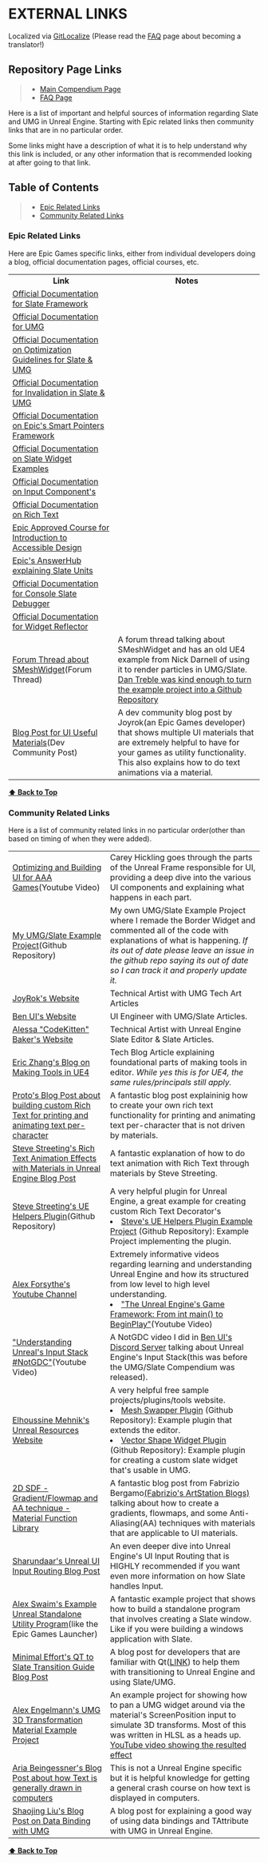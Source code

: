 <a name="page-top"></a>
# EXTERNAL LINKS

Localized via [GitLocalize](https://gitlocalize.com/) (Please read the [FAQ](FAQ.md) page about becoming a translator!)

<a name="repo-page-links"></a>
## Repository Page Links

> - [Main Compendium Page](README.md)
> - [FAQ Page](FAQ.md)

Here is a list of important and helpful sources of information regarding Slate and UMG in Unreal Engine.
Starting with Epic related links then community links that are in no particular order.

Some links might have a description of what it is to help understand why this link is included,
or any other information that is recommended looking at after going to that link.

<!--- 
Here is some example HTML code to save time by copy and pasting:

LINK: 
<a href="[LinkHere]" target="_blank" rel="noopener noreferrer">[UserFacingNameOfLink]</a>

--->

<a name="table-of-contents"></a>
## Table of Contents

> - [Epic Related Links](#epic-related-links)
> - [Community Related Links](#community-related-links)

<a name="epic-related-links"></a>
### Epic Related Links

Here are Epic Games specific links, either from individual developers doing a blog, official documentation pages, official courses, etc. 

<table id="Epic Related Links">
  <tr> <!--- Create the table and start a new vertical line --->
    <theader><td style="text-align: center;"><b>
      Link
    </b></td></theader> 
    <theader><td style="text-align: center;"><b>
      Notes
    </b></theader>
  </tr>
  <tr> <!--- End the horizontal line start a new vertical line --->
    <td><a href="https://docs.unrealengine.com/latest/INT/ProgrammingAndScripting/Slate/" target="_blank" rel="noopener noreferrer">Official Documentation for Slate Framework</a> </td> 
  </tr>
  <tr>
    <td><a href="https://docs.unrealengine.com/latest/INT/InteractiveExperiences/UMG/" target="_blank" rel="noopener noreferrer">Official Documentation for UMG</a></td> 
  </tr>
  <tr>
    <td><a href="https://docs.unrealengine.com/latest/INT/optimization-guidelines-for-umg-in-unreal-engine/" target="_blank" rel="noopener noreferrer">Official Documentation on Optimization Guidelines for Slate & UMG</a></td> 
  </tr>
  <tr>
    <td><a href="https://docs.unrealengine.com/latest/INT/invalidation-in-slate-and-umg-for-unreal-engine/" target="_blank" rel="noopener noreferrer">Official Documentation for Invalidation in Slate & UMG</a></td> 
  </tr>
  <tr>
    <td><a href="https://docs.unrealengine.com/latest/INT/smart-pointers-in-unreal-engine/" target="_blank" rel="noopener noreferrer">Official Documentation on Epic's Smart Pointers Framework</a></td> 
  </tr>
  <tr>
    <td><a href="https://docs.unrealengine.com/latest/INT/ProgrammingAndScripting/Slate/Widgets/" target="_blank" rel="noopener noreferrer">Official Documentation on Slate Widget Examples</a></td> 
  </tr>
  <tr>
    <td><a href="https://docs.unrealengine.com/latest/INT/input/" target="_blank" rel="noopener noreferrer">Official Documentation on Input Component's</a></td> 
  </tr>
  <tr>
    <td><a href="https://docs.unrealengine.com/latest/INT/InteractiveExperiences/UMG/UserGuide/UMGRichTextBlock/" target="_blank" rel="noopener noreferrer">Official Documentation on Rich Text</a></td> 
  </tr>
  <tr>
    <td>
      <a href="https://www.unrealengine.com/en-US/onlinelearning-courses/introduction-to-accessible-design-with-unreal-engine" target="_blank" rel="noopener noreferrer">
        Epic Approved Course for Introduction to Accessible Design </a></td> 
  </tr>
  <tr>
    <td><a href="https://forums.unrealengine.com/t/what-are-slate-units/310703" target="_blank" rel="noopener noreferrer">Epic's AnswerHub explaining Slate Units</a></td>
  </tr>
  <tr>
    <td><a href="https://docs.unrealengine.com/latest/INT/console-slate-debugger-in-unreal-engine/" target="_blank" rel="noopener noreferrer">Official Documentation for Console Slate Debugger</a></td> 
  </tr>
  <tr>
    <td><a href="https://docs.unrealengine.com/latest/INT/using-the-slate-widget-reflector-in-unreal-engine/" target="_blank" rel="noopener noreferrer">Official Documentation for Widget Reflector</a></td> 
  </tr>
  <tr>
    <td><a href="https://forums.unrealengine.com/t/smeshwidget-hardware-instanced-slate-meshes-thread/58020/5" target="_blank" rel="noopener noreferrer">Forum Thread about SMeshWidget</a>(Forum Thread)</td>
    <td>
      A forum thread talking about SMeshWidget and has an old UE4 example from Nick Darnell of using it to render particles in UMG/Slate. 
      <a href="https://github.com/dantreble/MeshWidgetExample" target="_blank" rel="noopener noreferrer">Dan Treble was kind enough to turn the example project into a Github Repository</a>
    </td>
  </tr>
  <tr>
    <td><a href="https://dev.epicgames.com/community/learning/tutorials/6GjP/unreal-engine-ui-useful-materials" target="_blank" rel="noopener noreferrer">Blog Post for UI Useful Materials</a>(Dev Community Post)</td>
    <td>
        A dev community blog post by Joyrok(an Epic Games developer) that shows multiple UI materials that are extremely helpful to have for your games as utility functionality.
        This also explains how to do text animations via a material. 
    </td>
  </tr>
</table>

**[<span>&#11014;</span> Back to Top](#table-of-contents)**
<a name="community-related-links"></a>
### Community Related Links

Here is a list of community related links in no particular order(other than based on timing of when they were added).

<table id = "Community Related Links">
  <tr>
    <td><a href="https://youtu.be/OyY3OYbNK7s" target="_blank" rel="noopener noreferrer">Optimizing and Building UI for AAA Games</a>(Youtube Video)</td>
    <td>
      Carey Hickling goes through the parts of the Unreal Frame responsible for UI, providing a deep dive into the various UI components and explaining what happens in each part.
    </td>
  </tr>
  <tr> <!--- Not at all biased for this link... --->
    <td><a href="https://github.com/YawLighthouse/UMG-Slate-ExampleProject" target="_blank" rel="noopener noreferrer">My UMG/Slate Example Project</a>(Github Repository)</td>
    <td>
      My own UMG/Slate Example Project where I remade the Border Widget and commented all of the code with explanations of what is happening. 
      <i>If its out of date please leave an issue in the github repo saying its out of date so I can track it and properly update it.</i>
    </td>
  </tr>
  <tr>
    <td><a href="https://joyrok.com/BLOG" target="_blank" rel="noopener noreferrer">JoyRok's Website</a></td>
    <td>Technical Artist with UMG Tech Art Articles</td>
  </tr>
  <tr>
    <td><a href="https://benui.ca/" target="_blank" rel="noopener noreferrer">Ben UI's Website</a></td>
    <td>UI Engineer with UMG/Slate Articles.</td>
  </tr>
  <tr>
    <td><a href="https://codekitten.me/" target="_blank" rel="noopener noreferrer">Alessa "CodeKitten" Baker's Website</a></td>
    <td>Technical Artist with Unreal Engine Slate Editor & Slate Articles.</td>
  </tr>
  <tr>
    <td><a href="https://lxjk.github.io/2019/10/01/How-to-Make-Tools-in-U-E.html" target="_blank" rel="noopener noreferrer">Eric Zhang's Blog on Making Tools in UE4</a></td>
    <td>Tech Blog Article explaining foundational parts of making tools in editor. <i>While yes this is for UE4, the same rules/principals still apply.</i></td>
  </tr>
  <tr>
    <td>
        <a href="https://protowlf.com/unreal/printing-text-in-unreal/" target="_blank" rel="noopener noreferrer">Proto's Blog Post about building custom Rich Text for printing and animating text per-character</a>
    </td>
    <td>
        A fantastic blog post explaininig how to create your own rich text functionality for printing and animating text per-character that is not driven by materials.
    </td>
  </tr>
  <tr>
    <td>
        <a href="https://www.stevestreeting.com/2022/09/14/text-animation-effects-in-unreal-engine/" target="_blank" rel="noopener noreferrer">Steve Streeting's Rich Text Animation Effects with Materials in Unreal Engine Blog Post</a>
    </td>
    <td>
        A fantastic explanation of how to do text animation with Rich Text through materials by Steve Streeting.
    </td>
  </tr>
  <tr>
    <td><a href="https://github.com/sinbad/StevesUEHelpers" target="_blank" rel="noopener noreferrer">Steve Streeting's UE Helpers Plugin</a>(Github Repository)</td>
    <td>
      A very helpful plugin for Unreal Engine, a great example for creating custom Rich Text Decorator's
      <li>
        <a href="https://github.com/sinbad/StevesUEExamples" target="_blank" rel="noopener noreferrer">Steve's UE Helpers Plugin Example Project</a>
        (Github Repository): Example Project implementing the plugin.
      </li>
    </td> 
  </tr>
  <tr>
    <td>
      <a href="https://www.youtube.com/c/AlexForsythe/" target="_blank" rel="noopener noreferrer">Alex Forsythe's Youtube Channel</a> 
    </td>
    <td>
      Extremely informative videos regarding learning and understanding Unreal Engine and how its structured from low level to high level understanding.
      <li><a href="https://youtu.be/IaU2Hue-ApI" target="_blank" rel="noopener noreferrer">
        "The Unreal Engine's Game Framework: From int main() to BeginPlay"</a>(Youtube Video)</li>
    </td>
  </tr>
  <tr>
    <td><a href="https://youtu.be/MV-uXsM2o0k" target="_blank" rel="noopener noreferrer">"Understanding Unreal's Input Stack #NotGDC"</a>(Youtube Video)</td>
    <td>
      A NotGDC video I did in <a href="https://t.co/SS05uQxGW0" target="_blank" rel="noopener noreferrer">Ben UI's Discord Server</a> 
      talking about Unreal Engine's Input Stack(this was before the UMG/Slate Compendium was released).
    </td>
  </tr>
  <tr>
    <td>
      <a href="https://unrealengineresources.com/" target="_blank" rel="noopener noreferrer">Elhoussine Mehnik's Unreal Resources Website</a>
    </td>
    <td>
      A very helpful free sample projects/plugins/tools website.
      <li><a href="https://github.com/HoussineMehnik/UE4-MeshSwapperPlugin" target="_blank" rel="noopener noreferrer">Mesh Swapper Plugin</a>
        (Github Repository): Example plugin that extends the editor.
      </li>
      <li><a href="https://github.com/HoussineMehnik/UE4-VectorShapeWidgetPlugin" target="_blank" rel="noopener noreferrer">Vector Shape Widget Plugin</a>
        (Github Repository): Example plugin for creating a custom slate widget that's usable in UMG.
      </li>
    </td>
  </tr>
  <tr>
    <td>
        <a href="https://www.artstation.com/blogs/briz/gg1a/2d-sdf-gradientflowmap-and-aa-technique-material-function-library-ue5" target="_blank" rel="noopener noreferrer">2D SDF - Gradient/Flowmap and AA technique - Material Function Library</a>
    </td>
    <td>
        A fantastic blog post from Fabrizio Bergamo<a href="https://www.artstation.com/briz/blog" target="_blank" rel="noopener noreferrer">(Fabrizio's ArtStation Blogs)</a> talking about how to create a gradients, flowmaps, 
        and some Anti-Aliasing(AA) techniques with materials that are applicable to UI materials.
    </td>
  </tr>
  <tr>
    <td>
        <a href="https://sharundaar.github.io/unreal-ui-input-routing.html" target="_blank" rel="noopener noreferrer">Sharundaar's Unreal UI Input Routing Blog Post</a>
    </td>
    <td>
        An even deeper dive into Unreal Engine's UI Input Routing that is HIGHLY recommended if you want even more information on how Slate handles Input.
    </td>
  </tr>
  <tr>
    <td>
        <a href="https://github.com/Cidolfas/UnrealTestProgram" target="_blank" rel="noopener noreferrer">Alex Swaim's Example Unreal Standalone Utility Program</a>(like the Epic Games Launcher)
    </td>
    <td>
        A fantastic example project that shows how to build a standalone program that involves creating a Slate window. Like if you were building a windows application with Slate.
    </td>
  </tr>
  <tr>
    <td>
        <a href="https://minimaleffort.tech/qt-to-slate-transition-guide/" target="_blank" rel="noopener noreferrer">Minimal Effort's QT to Slate Transition Guide Blog Post</a>
    </td>
    <td>
        A blog post for developers that are familiar with Qt(<a href="https://www.qt.io/" target="_blank" rel="noopener noreferrer">LINK</a>) to help them with transitioning to Unreal Engine and using Slate/UMG.
    </td>
  </tr>
  <tr>
    <td>
        <a href="https://github.com/engelmanna/UMG3DTransform" target="_blank" rel="noopener noreferrer">Alex Engelmann's UMG 3D Transformation Material Example Project</a>
    </td>
    <td>
        An example project for showing how to pan a UMG widget around via the material's ScreenPosition input to simulate 3D transforms. Most of this was written in HLSL as a heads up.
        <a href="https://youtu.be/Rqgipoc6PYE" target="_blank" rel="noopener noreferrer">YouTube video showing the resulted effect</a>
    </td>
  </tr>
  <tr>
    <td> 
        <a href="https://faultlore.com/blah/text-hates-you/" target="_blank" rel="noopener noreferrer">Aria Beingessner's Blog Post about how Text is generally drawn in computers</a>
    </td>
    <td>
        This is not a Unreal Engine specific but it is helpful knowledge for getting a general crash course on how text is displayed in computers.
    </td>
  </tr>
  <tr>
    <td>
        <a href="http://blog.coolcoding.cn/?p=3248" target="_blank" rel="noopener noreferrer">Shaojing Liu's Blog Post on Data Binding with UMG</a>
    </td>
    <td>
        A blog post for explaining a good way of using data bindings and TAttribute with UMG in Unreal Engine.
    </td>
  </tr>
</table>

**[<span>&#11014;</span> Back to Top](#table-of-contents)**